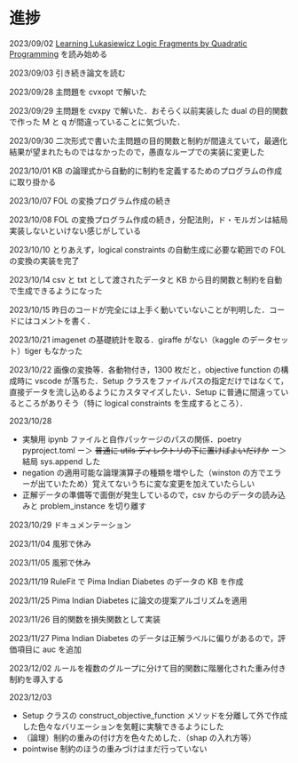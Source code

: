 # 進捗

2023/09/02 [Learning Lukasiewicz Logic Fragments by Quadratic Programming](http://ecmlpkdd2017.ijs.si/papers/paperID223.pdf) を読み始める

2023/09/03 引き続き論文を読む

2023/09/28 主問題を cvxopt で解いた

2023/09/29 主問題を cvxpy で解いた．おそらく以前実装した dual の目的関数で作った M と q が間違っていることに気づいた．

2023/09/30 二次形式で書いた主問題の目的関数と制約が間違えていて，最適化結果が望まれたものではなかったので，愚直なループでの実装に変更した

2023/10/01 KB の論理式から自動的に制約を定義するためのプログラムの作成に取り掛かる

2023/10/07 FOL の変換プログラム作成の続き

2023/10/08 FOL の変換プログラム作成の続き，分配法則，ド・モルガンは結局実装しないといけない感じがしている

2023/10/10 とりあえず，logical constraints の自動生成に必要な範囲での FOL の変換の実装を完了

2023/10/14 csv と txt として渡されたデータと KB から目的関数と制約を自動で生成できるようになった

2023/10/15 昨日のコードが完全には上手く動いていないことが判明した．コードにはコメントを書く．

2023/10/21 imagenet の基礎統計を取る．giraffe がない（kaggle のデータセット）tiger もなかった

2023/10/22 画像の変換等．各動物付き，1300 枚だと，objective function の構成時に vscode が落ちた．Setup クラスをファイルパスの指定だけではなくて，直接データを流し込めるようにカスタマイズしたい．Setup に普通に間違っているところがありそう（特に logical constraints を生成するところ）．

2023/10/28 
- 実験用 ipynb ファイルと自作パッケージのパスの関係．poetry pyproject.toml ー＞ ~~普通に utils ディレクトリの下に置けばよいだけか~~ ー＞ 結局 sys.append した
- negation の適用可能な論理演算子の種類を増やした（winston の方でエラーが出ていたため）覚えてないうちに変な変更を加えていたらしい
- 正解データの準備等で面倒が発生しているので，csv からのデータの読み込みと problem_instance を切り離す

2023/10/29 ドキュメンテーション
  
2023/11/04 風邪で休み

2023/11/05 風邪で休み

2023/11/19 RuleFit で Pima Indian Diabetes のデータの KB を作成
  
2023/11/25 Pima Indian Diabetes に論文の提案アルゴリズムを適用

2023/11/26 目的関数を損失関数として実装

2023/11/27 Pima Indian Diabetes のデータは正解ラベルに偏りがあるので，評価項目に auc を追加 

2023/12/02 ルールを複数のグループに分けて目的関数に階層化された重み付き制約を導入する

2023/12/03 
- Setup クラスの construct_objective_function メソッドを分離して外で作成した色々なバリエーションを気軽に実験できるようにした
- （論理）制約の重みの付け方を色々ためした．（shap の入れ方等）
- pointwise 制約のほうの重みづけはまだ行っていない






